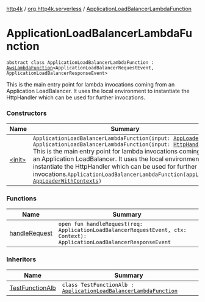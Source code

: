 [http4k](../../index.md) / [org.http4k.serverless](../index.md) / [ApplicationLoadBalancerLambdaFunction](./index.md)

# ApplicationLoadBalancerLambdaFunction

`abstract class ApplicationLoadBalancerLambdaFunction : `[`AwsLambdaFunction`](../-aws-lambda-function.md)`<ApplicationLoadBalancerRequestEvent, ApplicationLoadBalancerResponseEvent>`

This is the main entry point for lambda invocations coming from an Application LoadBalancer.
It uses the local environment to instantiate the HttpHandler which can be used
for further invocations.

### Constructors

| Name | Summary |
|---|---|
| [&lt;init&gt;](-init-.md) | `ApplicationLoadBalancerLambdaFunction(input: `[`AppLoader`](../-app-loader.md)`)`<br>`ApplicationLoadBalancerLambdaFunction(input: `[`HttpHandler`](../../org.http4k.core/-http-handler.md)`)`<br>This is the main entry point for lambda invocations coming from an Application LoadBalancer. It uses the local environment to instantiate the HttpHandler which can be used for further invocations.`ApplicationLoadBalancerLambdaFunction(appLoader: `[`AppLoaderWithContexts`](../-app-loader-with-contexts.md)`)` |

### Functions

| Name | Summary |
|---|---|
| [handleRequest](handle-request.md) | `open fun handleRequest(req: ApplicationLoadBalancerRequestEvent, ctx: Context): ApplicationLoadBalancerResponseEvent` |

### Inheritors

| Name | Summary |
|---|---|
| [TestFunctionAlb](../../org.http4k.serverless.lambda/-test-function-alb/index.md) | `class TestFunctionAlb : `[`ApplicationLoadBalancerLambdaFunction`](./index.md) |
